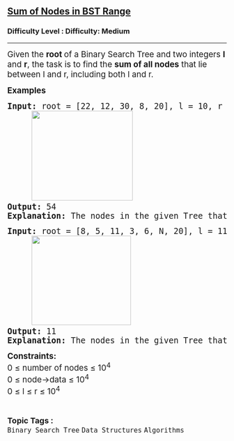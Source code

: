 <h2><a href="https://www.geeksforgeeks.org/problems/range-sum-of-bst/1?_gl=1*61jnn7*_up*MQ..*_gs*MQ..&gclid=EAIaIQobChMI3Pr-taejjgMVKF0PAh2ogQAHEAAYASAAEgJbLPD_BwE">Sum of Nodes in BST Range</a></h2><h3>Difficulty Level : Difficulty: Medium</h3><hr><div class="problems_problem_content__Xm_eO"><p><span style="font-size: 14pt;">Given the <strong>root </strong>of a Binary Search Tree and two integers <strong>l </strong>and <strong>r</strong>, the task is to find the <strong data-start="367" data-end="439">sum of all nodes</strong> that lie between l and r, including both l and r.</span></p>
<p><span style="font-size: 14pt;"><strong>Examples</strong></span></p>
<pre><span style="font-size: 14pt;"><strong>Input:</strong> root = [22, 12, 30, 8, 20], l = 10, r = 22<br>     <img src="https://media.geeksforgeeks.org/img-practice/prod/addEditProblem/913091/Web/Other/blobid0_1760093593.jpg" width="232" height="206"><br><strong>Output: </strong>54<br><strong>Explanation: </strong></span><span style="font-size: 18.6667px;">The nodes in the given Tree that lies in the range [10, 22] are {12, 20, 22}. Therefore, the sum of nodes is 12 + 20 + 22 = 54.</span></pre>
<pre><span style="font-size: 14pt;"><strong>Input: </strong>root =<strong> </strong>[8, 5, 11, 3, 6, N, 20], l = 11, r = 15 &nbsp;<br>     <img src="https://media.geeksforgeeks.org/img-practice/prod/addEditProblem/913091/Web/Other/blobid1_1760093611.jpg" width="228" height="205">
<strong>Output: </strong>11<br><strong>Explanation: </strong>The nodes in the given Tree that lies in the range [11, 15] is {11}. Therefore, the sum of node is 11.</span></pre>
<p><span style="font-size: 14pt;"><strong>Constraints:</strong><br>0&nbsp;<span style="font-family: -apple-system, BlinkMacSystemFont, 'Segoe UI', Roboto, Oxygen, Ubuntu, Cantarell, 'Open Sans', 'Helvetica Neue', sans-serif;">≤</span><span style="font-family: -apple-system, BlinkMacSystemFont, 'Segoe UI', Roboto, Oxygen, Ubuntu, Cantarell, 'Open Sans', 'Helvetica Neue', sans-serif;">&nbsp;number of nodes&nbsp;</span><span style="font-family: -apple-system, BlinkMacSystemFont, 'Segoe UI', Roboto, Oxygen, Ubuntu, Cantarell, 'Open Sans', 'Helvetica Neue', sans-serif;">≤</span><span style="font-family: -apple-system, BlinkMacSystemFont, 'Segoe UI', Roboto, Oxygen, Ubuntu, Cantarell, 'Open Sans', 'Helvetica Neue', sans-serif;"> 10<sup>4</sup></span><sup style="font-family: -apple-system, BlinkMacSystemFont, 'Segoe UI', Roboto, Oxygen, Ubuntu, Cantarell, 'Open Sans', 'Helvetica Neue', sans-serif;"><br></sup>0&nbsp;<span style="font-family: -apple-system, BlinkMacSystemFont, 'Segoe UI', Roboto, Oxygen, Ubuntu, Cantarell, 'Open Sans', 'Helvetica Neue', sans-serif;">≤</span><span style="font-family: -apple-system, BlinkMacSystemFont, 'Segoe UI', Roboto, Oxygen, Ubuntu, Cantarell, 'Open Sans', 'Helvetica Neue', sans-serif;">&nbsp;node-&gt;data&nbsp;</span><span style="font-family: -apple-system, BlinkMacSystemFont, 'Segoe UI', Roboto, Oxygen, Ubuntu, Cantarell, 'Open Sans', 'Helvetica Neue', sans-serif;">≤</span><span style="font-family: -apple-system, BlinkMacSystemFont, 'Segoe UI', Roboto, Oxygen, Ubuntu, Cantarell, 'Open Sans', 'Helvetica Neue', sans-serif;"> 10<sup>4</sup></span><sup style="font-family: -apple-system, BlinkMacSystemFont, 'Segoe UI', Roboto, Oxygen, Ubuntu, Cantarell, 'Open Sans', 'Helvetica Neue', sans-serif;"><br></sup>0&nbsp;<span style="font-family: -apple-system, BlinkMacSystemFont, 'Segoe UI', Roboto, Oxygen, Ubuntu, Cantarell, 'Open Sans', 'Helvetica Neue', sans-serif;">≤ l </span><span style="font-family: -apple-system, BlinkMacSystemFont, 'Segoe UI', Roboto, Oxygen, Ubuntu, Cantarell, 'Open Sans', 'Helvetica Neue', sans-serif;">≤</span><span style="font-family: -apple-system, BlinkMacSystemFont, 'Segoe UI', Roboto, Oxygen, Ubuntu, Cantarell, 'Open Sans', 'Helvetica Neue', sans-serif;"> r </span><span style="font-family: -apple-system, BlinkMacSystemFont, 'Segoe UI', Roboto, Oxygen, Ubuntu, Cantarell, 'Open Sans', 'Helvetica Neue', sans-serif;">≤</span><span style="font-family: -apple-system, BlinkMacSystemFont, 'Segoe UI', Roboto, Oxygen, Ubuntu, Cantarell, 'Open Sans', 'Helvetica Neue', sans-serif;">&nbsp;10<sup>4</sup></span></span></p></div><br><p><span style=font-size:18px><strong>Topic Tags : </strong><br><code>Binary Search Tree</code>&nbsp;<code>Data Structures</code>&nbsp;<code>Algorithms</code>&nbsp;